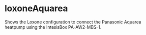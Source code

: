 # loxoneAquarea
Shows the Loxone configuration to connect the Panasonic Aquarea heatpump using the IntesisBox  PA-AW2-MBS-1.
